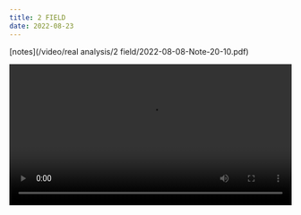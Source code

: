 ```yaml
---
title: 2 FIELD
date: 2022-08-23
---
```


[notes](/video/real analysis/2 field/2022-08-08-Note-20-10.pdf)

 <video width ="100%" controls>
  <source src="/video/real analysis/2 field/2022-08-10 19-35-14.mp4" type="video/mp4">
Your browser does not support the video tag.
</video> 